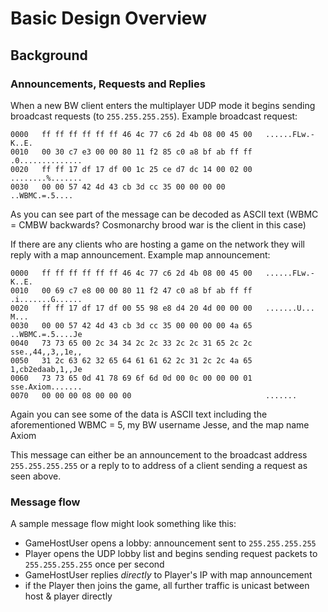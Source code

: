 # Basic Design Overview

## Background

### Announcements, Requests and Replies

When a new BW client enters the multiplayer UDP mode it begins sending broadcast requests (to `255.255.255.255`).
Example broadcast request:
```
0000   ff ff ff ff ff ff 46 4c 77 c6 2d 4b 08 00 45 00   ......FLw.-K..E.
0010   00 30 c7 e3 00 00 80 11 f2 85 c0 a8 bf ab ff ff   .0..............
0020   ff ff 17 df 17 df 00 1c 25 ce d7 dc 14 00 02 00   ........%.......
0030   00 00 57 42 4d 43 cb 3d cc 35 00 00 00 00         ..WBMC.=.5....
```
As you can see part of the message can be decoded as ASCII text (WBMC = CMBW backwards? Cosmonarchy brood war is the client in this case)

If there are any clients who are hosting a game on the network they will reply with a map announcement.
Example map announcement:
```
0000   ff ff ff ff ff ff 46 4c 77 c6 2d 4b 08 00 45 00   ......FLw.-K..E.
0010   00 69 c7 e8 00 00 80 11 f2 47 c0 a8 bf ab ff ff   .i.......G......
0020   ff ff 17 df 17 df 00 55 98 e8 d4 20 4d 00 00 00   .......U... M...
0030   00 00 57 42 4d 43 cb 3d cc 35 00 00 00 00 4a 65   ..WBMC.=.5....Je
0040   73 73 65 00 2c 34 34 2c 2c 33 2c 2c 31 65 2c 2c   sse.,44,,3,,1e,,
0050   31 2c 63 62 32 65 64 61 61 62 2c 31 2c 2c 4a 65   1,cb2edaab,1,,Je
0060   73 73 65 0d 41 78 69 6f 6d 0d 00 0c 00 00 00 01   sse.Axiom.......
0070   00 00 00 08 00 00 00                              .......
```
Again you can see some of the data is ASCII text including the aforementioned WBMC = 5, my BW username Jesse, and the map name Axiom

This message can either be an announcement to the broadcast address `255.255.255.255` or a reply to to address of a client sending a request as seen above.

### Message flow
A sample message flow might look something like this:
- GameHostUser opens a lobby: announcement sent to `255.255.255.255`
- Player opens the UDP lobby list and begins sending request packets to `255.255.255.255` once per second
- GameHostUser replies _directly_ to Player's IP with map announcement
- if the Player then joins the game, all further traffic is unicast between host & player directly
